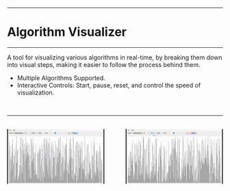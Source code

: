 *************************************************************************************************
# Algorithm Visualizer
*************************************************************************************************

A tool for visualizing various algorithms in real-time, by breaking them down into visual steps, making it easier to follow the process behind them. 
- Multiple Algorithms Supported.
- Interactive Controls: Start, pause, reset, and control the speed of visualization.

<br>

---
<br>

<div style='display:flex; justify-content:space-between;'>
    <img src='./AlgorithmVisualizer/assets/images/AlgorithmVisualizer_MS.gif' alt='gif1' style="flex: 1; max-width: 45%; height: auto;"/>
    <img src='./AlgorithmVisualizer/assets/images/AlgorithmVisualizer_BS.gif' alt='gif2' style="flex: 1; max-width: 45%; height: auto;"/>
</div>
